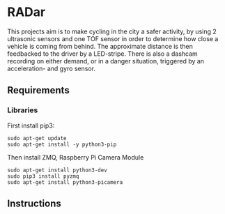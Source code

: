 # **RADar**
This projects aim is to make cycling in the city a safer activity, by using 2 ultrasonic sensors and one TOF sensor in order to determine how close a vehicle is coming from behind. The approximate distance is then feedbacked to the driver by a LED-stripe. There is also a dashcam recording on either demand, or in a danger situation, triggered by an acceleration- and gyro sensor.

## Requirements

### Libraries
First install pip3:  
```
sudo apt-get update  
sudo apt-get install -y python3-pip
``` 
Then install ZMQ, Raspberry Pi Camera Module  
```
sudo apt-get install python3-dev  
sudo pip3 install pyzmq  
sudo apt-get install python3-picamera
``` 

## Instructions
